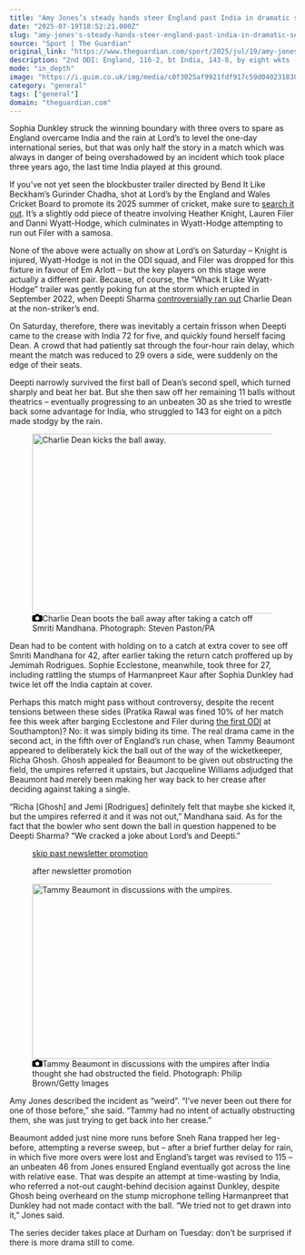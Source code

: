 ```yaml
---
title: "Amy Jones’s steady hands steer England past India in dramatic second women’s ODI"
date: "2025-07-19T18:52:21.000Z"
slug: "amy-jones's-steady-hands-steer-england-past-india-in-dramatic-second-women's-odi"
source: "Sport | The Guardian"
original_link: "https://www.theguardian.com/sport/2025/jul/19/amy-joness-steady-hands-steer-england-past-india-in-second-womens-odi"
description: "2nd ODI: England, 116-2, bt India, 143-8, by eight wkts (DLS method)  Jones hits 46 as Beaumont avoids controversial dismissal  Sophia Dunkley struck the winning boundary with three overs to spare as England overcame India and the rain at Lord’s to level the one-day international series, but that was only half the story in a match which was always in danger of being overshadowed by an incident which took place three years ago, the last time India played at this ground. If you’ve not yet seen the blockbuster trailer directed by Bend It Like Beckham’s Gurinder Chadha, shot at Lord’s by the England and Wales Cricket Board to promote its 2025 summer of cricket, make sure to search it out. It’s a slightly odd piece of theatre involving Heather Knight, Lauren Filer and Danni Wyatt-Hodge, which culminates in Wyatt-Hodge attempting to run out Filer with a samosa.  Continue reading..."
mode: "in_depth"
image: "https://i.guim.co.uk/img/media/c0f3025af9921fdf917c59d0402318305ec4f618/126_0_2189_1751/master/2189.jpg?width=1200&height=630&quality=85&auto=format&fit=crop&precrop=40:21,offset-x50,offset-y0&overlay-align=bottom%2Cleft&overlay-width=100p&overlay-base64=L2ltZy9zdGF0aWMvb3ZlcmxheXMvdGctZGVmYXVsdC5wbmc&enable=upscale&s=d4f931538b96e2b3c2a99d2ff4533fe2"
category: "general"
tags: ["general"]
domain: "theguardian.com"
---
```

<div id="readability-page-1" class="page"><div id="maincontent"><p>Sophia Dunkley struck the winning boundary with three overs to spare as England overcame India and the rain at Lord’s to level the one-day international series, but that was only half the story in a match which was always in danger of being overshadowed by an incident which took place three years ago, the last time India played at this ground.</p><p>If you’ve not yet seen the blockbuster trailer directed by Bend It Like Beckham’s Gurinder Chadha, shot at Lord’s by the England and Wales Cricket Board to promote its 2025 summer of cricket, make sure to <a href="https://www.ecb.co.uk/video/4296830/england-v-india-a-film-trailer-by-gurinder-chadha" data-link-name="in body link">search it out</a>. It’s a slightly odd piece of theatre involving Heather Knight, Lauren Filer and Danni Wyatt-Hodge, which culminates in Wyatt-Hodge attempting to run out Filer with a samosa.</p><figure id="584ed968-f165-4c6f-9970-c5a8301561c3" data-spacefinder-role="richLink" data-spacefinder-type="model.dotcomrendering.pageElements.RichLinkBlockElement"><gu-island name="RichLinkComponent" priority="feature" deferuntil="idle" props="{&quot;richLinkIndex&quot;:2,&quot;element&quot;:{&quot;_type&quot;:&quot;model.dotcomrendering.pageElements.RichLinkBlockElement&quot;,&quot;prefix&quot;:&quot;Related: &quot;,&quot;text&quot;:&quot;England v India: second women’s cricket one-day international – as it happened&quot;,&quot;elementId&quot;:&quot;584ed968-f165-4c6f-9970-c5a8301561c3&quot;,&quot;role&quot;:&quot;richLink&quot;,&quot;url&quot;:&quot;https://www.theguardian.com/sport/live/2025/jul/19/england-v-india-second-womens-cricket-odi-live&quot;},&quot;ajaxUrl&quot;:&quot;https://api.nextgen.guardianapps.co.uk&quot;,&quot;format&quot;:{&quot;design&quot;:0,&quot;display&quot;:0,&quot;theme&quot;:2}}"></gu-island></figure><p>None of the above were actually on show at Lord’s on Saturday – Knight is injured, Wyatt-Hodge is not in the ODI squad, and Filer was dropped for this fixture in favour of Em Arlott – but the key players on this stage were actually a different pair. Because, of course, the “Whack It Like Wyatt-Hodge” trailer was gently poking fun at the storm which erupted in September 2022, when Deepti Sharma <a href="https://www.theguardian.com/sport/2022/sep/24/england-women-india-third-one-day-international-cricket" data-link-name="in body link">controversially ran out</a> Charlie Dean at the non-striker’s end.</p><p>On Saturday, therefore, there was inevitably a certain frisson when Deepti came to the crease with India 72 for five, and quickly found herself facing Dean. A crowd that had patiently sat through the four-hour rain delay, which meant the match was reduced to 29 overs a side, were suddenly on the edge of their seats.</p><p>Deepti narrowly survived the first ball of Dean’s second spell, which turned sharply and beat her bat. But she then saw off her remaining 11 balls without theatrics – eventually progressing to an unbeaten 30 as she tried to wrestle back some advantage for India, who struggled to 143 for eight on a pitch made stodgy by the rain.</p><figure id="5f80f488-06fd-417f-9ff2-13c216890228" data-spacefinder-role="inline" data-spacefinder-type="model.dotcomrendering.pageElements.ImageBlockElement"><div id="img-2"><picture><source srcset="https://i.guim.co.uk/img/media/2e49731fb393a20706f2acdbfa8435c062301295/0_0_3664_2602/master/3664.jpg?width=620&amp;dpr=2&amp;s=none&amp;crop=none" media="(min-width: 660px) and (-webkit-min-device-pixel-ratio: 1.25), (min-width: 660px) and (min-resolution: 120dpi)"><source srcset="https://i.guim.co.uk/img/media/2e49731fb393a20706f2acdbfa8435c062301295/0_0_3664_2602/master/3664.jpg?width=620&amp;dpr=1&amp;s=none&amp;crop=none" media="(min-width: 660px)"><source srcset="https://i.guim.co.uk/img/media/2e49731fb393a20706f2acdbfa8435c062301295/0_0_3664_2602/master/3664.jpg?width=605&amp;dpr=2&amp;s=none&amp;crop=none" media="(min-width: 480px) and (-webkit-min-device-pixel-ratio: 1.25), (min-width: 480px) and (min-resolution: 120dpi)"><source srcset="https://i.guim.co.uk/img/media/2e49731fb393a20706f2acdbfa8435c062301295/0_0_3664_2602/master/3664.jpg?width=605&amp;dpr=1&amp;s=none&amp;crop=none" media="(min-width: 480px)"><source srcset="https://i.guim.co.uk/img/media/2e49731fb393a20706f2acdbfa8435c062301295/0_0_3664_2602/master/3664.jpg?width=445&amp;dpr=2&amp;s=none&amp;crop=none" media="(min-width: 320px) and (-webkit-min-device-pixel-ratio: 1.25), (min-width: 320px) and (min-resolution: 120dpi)"><source srcset="https://i.guim.co.uk/img/media/2e49731fb393a20706f2acdbfa8435c062301295/0_0_3664_2602/master/3664.jpg?width=445&amp;dpr=1&amp;s=none&amp;crop=none" media="(min-width: 320px)"><img alt="Charlie Dean kicks the ball away." src="https://i.guim.co.uk/img/media/2e49731fb393a20706f2acdbfa8435c062301295/0_0_3664_2602/master/3664.jpg?width=445&amp;dpr=1&amp;s=none&amp;crop=none" width="445" height="316.0180131004367" loading="lazy"></picture></div><figcaption data-spacefinder-role="inline"><span><svg width="18" height="13" viewBox="0 0 18 13"><path d="M18 3.5v8l-1.5 1.5h-15l-1.5-1.5v-8l1.5-1.5h3.5l2-2h4l2 2h3.5l1.5 1.5zm-9 7.5c1.9 0 3.5-1.6 3.5-3.5s-1.6-3.5-3.5-3.5-3.5 1.6-3.5 3.5 1.6 3.5 3.5 3.5z"></path></svg></span><span>Charlie Dean boots the ball away after taking a catch off Smriti Mandhana.</span> Photograph: Steven Paston/PA</figcaption></figure><p>Dean had to be content with holding on to a catch at extra cover to see off Smriti Mandhana for 42, after earlier taking the return catch proffered up by Jemimah Rodrigues. Sophie Ecclestone, meanwhile, took three for 27, including rattling the stumps of Harmanpreet Kaur after Sophia Dunkley had twice let off the India captain at cover.</p><p>Perhaps this match might pass without controversy, despite the recent tensions between these sides (Pratika Rawal was fined 10% of her match fee this week after barging Ecclestone and Filer during <a href="https://www.theguardian.com/sport/2025/jul/16/edwards-left-with-food-for-thought-as-india-edge-england-in-first-womens-odi" data-link-name="in body link">the first ODI</a> at Southampton)? No: it was simply biding its time. The real drama came in the second act, in the fifth over of England’s run chase, when Tammy Beaumont appeared to deliberately kick the ball out of the way of the wicketkeeper, Richa Ghosh. Ghosh appealed for Beaumont to be given out obstructing the field, the umpires referred it upstairs, but Jacqueline Williams adjudged that Beaumont had merely been making her way back to her crease after deciding against taking a single.</p><p>“Richa [Ghosh] and Jemi [Rodrigues] definitely felt that maybe she kicked it, but the umpires referred it and it was not out,” Mandhana said. As for the fact that the bowler who sent down the ball in question happened to be Deepti Sharma? “We cracked a joke about Lord’s and Deepti.”</p><figure data-spacefinder-role="inline" data-spacefinder-type="model.dotcomrendering.pageElements.NewsletterSignupBlockElement"><a data-ignore="global-link-styling" href="#EmailSignup-skip-link-10">skip past newsletter promotion</a><p id="EmailSignup-skip-link-10" tabindex="0" aria-label="after newsletter promotion" role="note">after newsletter promotion</p></figure><figure id="b55c01dd-d986-4bf4-8686-af855eceda55" data-spacefinder-role="inline" data-spacefinder-type="model.dotcomrendering.pageElements.ImageBlockElement"><div id="img-3"><picture><source srcset="https://i.guim.co.uk/img/media/b59c3425c40c5e4f467149d668b332bcde3d75dd/0_0_3966_2739/master/3966.jpg?width=620&amp;dpr=2&amp;s=none&amp;crop=none" media="(min-width: 660px) and (-webkit-min-device-pixel-ratio: 1.25), (min-width: 660px) and (min-resolution: 120dpi)"><source srcset="https://i.guim.co.uk/img/media/b59c3425c40c5e4f467149d668b332bcde3d75dd/0_0_3966_2739/master/3966.jpg?width=620&amp;dpr=1&amp;s=none&amp;crop=none" media="(min-width: 660px)"><source srcset="https://i.guim.co.uk/img/media/b59c3425c40c5e4f467149d668b332bcde3d75dd/0_0_3966_2739/master/3966.jpg?width=605&amp;dpr=2&amp;s=none&amp;crop=none" media="(min-width: 480px) and (-webkit-min-device-pixel-ratio: 1.25), (min-width: 480px) and (min-resolution: 120dpi)"><source srcset="https://i.guim.co.uk/img/media/b59c3425c40c5e4f467149d668b332bcde3d75dd/0_0_3966_2739/master/3966.jpg?width=605&amp;dpr=1&amp;s=none&amp;crop=none" media="(min-width: 480px)"><source srcset="https://i.guim.co.uk/img/media/b59c3425c40c5e4f467149d668b332bcde3d75dd/0_0_3966_2739/master/3966.jpg?width=445&amp;dpr=2&amp;s=none&amp;crop=none" media="(min-width: 320px) and (-webkit-min-device-pixel-ratio: 1.25), (min-width: 320px) and (min-resolution: 120dpi)"><source srcset="https://i.guim.co.uk/img/media/b59c3425c40c5e4f467149d668b332bcde3d75dd/0_0_3966_2739/master/3966.jpg?width=445&amp;dpr=1&amp;s=none&amp;crop=none" media="(min-width: 320px)"><img alt="Tammy Beaumont in discussions with the umpires." src="https://i.guim.co.uk/img/media/b59c3425c40c5e4f467149d668b332bcde3d75dd/0_0_3966_2739/master/3966.jpg?width=445&amp;dpr=1&amp;s=none&amp;crop=none" width="445" height="307.32602118003024" loading="lazy"></picture></div><figcaption data-spacefinder-role="inline"><span><svg width="18" height="13" viewBox="0 0 18 13"><path d="M18 3.5v8l-1.5 1.5h-15l-1.5-1.5v-8l1.5-1.5h3.5l2-2h4l2 2h3.5l1.5 1.5zm-9 7.5c1.9 0 3.5-1.6 3.5-3.5s-1.6-3.5-3.5-3.5-3.5 1.6-3.5 3.5 1.6 3.5 3.5 3.5z"></path></svg></span><span>Tammy Beaumont in discussions with the umpires after India thought she had obstructed the field.</span> Photograph: Philip Brown/Getty Images</figcaption></figure><p>Amy Jones described the incident as “weird”. “I’ve never been out there for one of those before,” she said. “Tammy had no intent of actually obstructing them, she was just trying to get back into her crease.”</p><p>Beaumont added just nine more runs before Sneh Rana trapped her leg-before, attempting a reverse sweep, but – after a brief further delay for rain, in which five more overs were lost and England’s target was revised to 115 – an unbeaten 46 from Jones ensured England eventually got across the line with relative ease. That was despite an attempt at time-wasting by India, who referred a not-out caught-behind decision against Dunkley, despite Ghosh being overheard on the stump microphone telling Harmanpreet that Dunkley had not made contact with the ball. “We tried not to get drawn into it,” Jones said.</p><p>The series decider takes place at Durham on Tuesday: don’t be surprised if there is more drama still to come.</p></div></div>